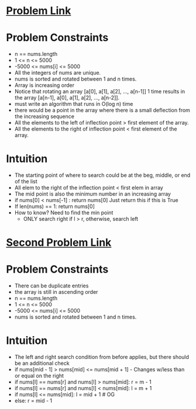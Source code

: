 # [Problem Link](https://leetcode.com/explore/learn/card/binary-search/144/more-practices/1033/)

# Problem Constraints

 - n == nums.length
 - 1 <= n <= 5000
 - -5000 <= nums[i] <= 5000
 - All the integers of nums are unique.
 - nums is sorted and rotated between 1 and n times.
 - Array is increasing order
 - Notice that rotating an array [a[0], a[1], a[2], ..., a[n-1]] 1 time results in the array [a[n-1], a[0], a[1], a[2], ..., a[n-2]].
 - must write an algorithm that runs in O(log n) time
 - there would be a point in the array where there is a small deflection from the increasing sequence
 - All the elements to the left of inflection point > first element of the array. 
 - All the elements to the right of inflection point < first element of the array.

# Intuition

 - The starting point of where to search could be at the beg, middle, or end of the list
 - All elem to the right of the inflection point < first elem in array
 - The mid point is also the minimum number in an increasing array
 - if nums[0] < nums[-1] : return nums[0] Just return this if this is True
 - If len(nums) == 1: return nums[0]
 - How to know? Need to find the min point
   - ONLY search right if l > r, otherwise, search left

# [Second Problem Link](https://leetcode.com/explore/learn/card/binary-search/144/more-practices/1031/)

# Problem Constraints

 - There can be duplicate entries
 - the array is still in ascending order
 - n == nums.length
 - 1 <= n <= 5000
 - -5000 <= nums[i] <= 5000
 - nums is sorted and rotated between 1 and n times.

# Intuition
 - The left and right search condition from before applies, but there should be an additional check
 - if nums[mid - 1] > nums[mid] <= nums[mid + 1] - Changes w/less than or equal on the right
 - if nums[l] == nums[r] and nums[l] > nums[mid]: r = m - 1
 - if nums[l] == nums[r] and nums[l] < nums[mid]: l = m + 1
 - if nums[l] <= nums[mid]: l = mid + 1  # OG
 - else: r = mid - 1